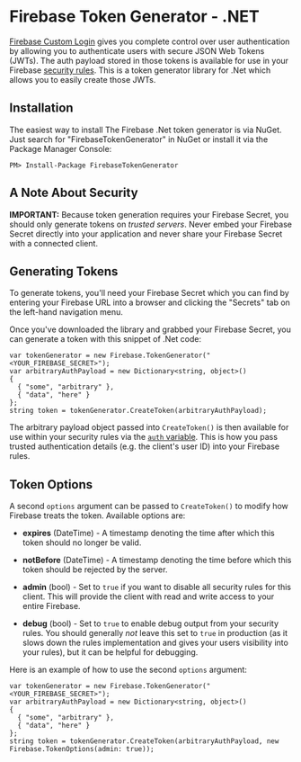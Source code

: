 # Firebase Token Generator - .NET

[Firebase Custom Login](https://www.firebase.com/docs/web/guide/simple-login/custom.html)
gives you complete control over user authentication by allowing you to authenticate users
with secure JSON Web Tokens (JWTs). The auth payload stored in those tokens is available
for use in your Firebase [security rules](https://www.firebase.com/docs/security/api/rule/).
This is a token generator library for .Net which allows you to easily create those JWTs.


## Installation

The easiest way to install The Firebase .Net token generator is via NuGet. Just search for
"FirebaseTokenGenerator" in NuGet or install it via the Package Manager Console:

```
PM> Install-Package FirebaseTokenGenerator
```


## A Note About Security

**IMPORTANT:** Because token generation requires your Firebase Secret, you should only generate
tokens on *trusted servers*. Never embed your Firebase Secret directly into your application and
never share your Firebase Secret with a connected client.


## Generating Tokens

To generate tokens, you'll need your Firebase Secret which you can find by entering your Firebase
URL into a browser and clicking the "Secrets" tab on the left-hand navigation menu.

Once you've downloaded the library and grabbed your Firebase Secret, you can generate a token with
this snippet of .Net code:

```
var tokenGenerator = new Firebase.TokenGenerator("<YOUR_FIREBASE_SECRET>");
var arbitraryAuthPayload = new Dictionary<string, object>()
{
  { "some", "arbitrary" },
  { "data", "here" }
};
string token = tokenGenerator.CreateToken(arbitraryAuthPayload);
```

The arbitrary payload object passed into `CreateToken()` is then available for use within your
security rules via the [`auth` variable](https://www.firebase.com/docs/security/api/rule/auth.html).
This is how you pass trusted authentication details (e.g. the client's user ID) into your
Firebase rules.


## Token Options

A second `options` argument can be passed to `CreateToken()` to modify how Firebase treats the
token. Available options are:

* **expires** (DateTime) - A timestamp denoting the time after which this token should no longer
be valid.

* **notBefore** (DateTime) - A timestamp denoting the time before which this token should be
rejected by the server.

* **admin** (bool) - Set to `true` if you want to disable all security rules for this client. This
will provide the client with read and write access to your entire Firebase.

* **debug** (bool) - Set to `true` to enable debug output from your security rules. You should
generally *not* leave this set to `true` in production (as it slows down the rules implementation
and gives your users visibility into your rules), but it can be helpful for debugging.

Here is an example of how to use the second `options` argument:

```
var tokenGenerator = new Firebase.TokenGenerator("<YOUR_FIREBASE_SECRET>");
var arbitraryAuthPayload = new Dictionary<string, object>()
{
  { "some", "arbitrary" },
  { "data", "here" }
};
string token = tokenGenerator.CreateToken(arbitraryAuthPayload, new Firebase.TokenOptions(admin: true));
```
